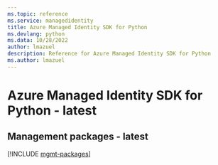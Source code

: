 ```yaml
---
ms.topic: reference
ms.service: managedidentity
title: Azure Managed Identity SDK for Python
ms.devlang: python
ms.data: 10/28/2022
author: lmazuel
description: Reference for Azure Managed Identity SDK for Python
ms.author: lmazuel
---
```

# Azure Managed Identity SDK for Python - latest

## Management packages - latest
[!INCLUDE [mgmt-packages](managed-identity-mgmt-index.md)]